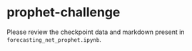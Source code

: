 # prophet-challenge

Please review the checkpoint data and markdown present in `forecasting_net_prophet.ipynb`.
